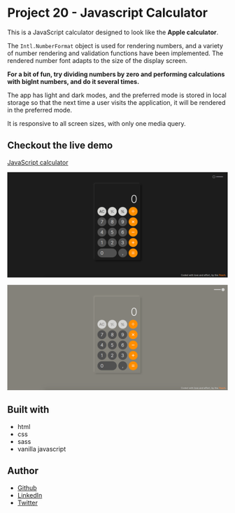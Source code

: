 # Project 20 - Javascript Calculator

This is a JavaScript calculator designed to look like the **Apple calculator**.

The `Intl.NumberFormat` object is used for rendering numbers, and a variety of number rendering and validation functions have been implemented. The rendered number font adapts to the size of the display screen.

**For a bit of fun, try dividing numbers by zero and performing calculations with bigInt numbers, and do it several times.**

The app has light and dark modes, and the preferred mode is stored in local storage so that the next time a user visits the application, it will be rendered in the preferred mode.

It is responsive to all screen sizes, with only one media query.

## Checkout the live demo

[JavaScript calculator](https://peac-h.github.io/20_javascript_calculator/)

![Calculator Dark](https://raw.githubusercontent.com/Peac-h/20_javascript_calculator/main/screenshot.png)

![Calculator Light](https://raw.githubusercontent.com/Peac-h/20_javascript_calculator/main/screenshot%20--lightmode.png)

## Built with

- html
- css
- sass
- vanilla javascript

## Author

- [Github](https://github.com/Peac-h)
- [LinkedIn](https://www.linkedin.com/in/tamta-lomidze-b336b9266/)
- [Twitter](https://twitter.com/p6eac_h)
